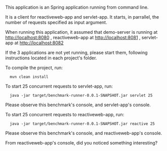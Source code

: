 This application is an Spring application running from command line.

It is a client for reactiveweb-app and servlet-app. It starts, in parrallel, the number of requests specified as input argument.


When running this application, it assumed that demo-server is running at [http://localhost:8080](http://localhost:8080) , reactiveweb-app at [http://localhost:8081](http://localhost:8081) , servlet-app at [http://localhost:8082](http://localhost:8082)

If the 3 applications are not yet running, please start them, following instructions located in each project's folder.


To compile the project, run:
```shell
  mvn clean install
```

To start 25 concurrent requests to servlet-app, run:
```shell
  java -jar target/benchmark-runner-0.0.1-SNAPSHOT.jar servlet 25
```
Please observe this benchmark's console, and servlet-app's console.


To start 25 concurrent requests to reactiveweb-app, run:
```shell
  java -jar target/benchmark-runner-0.0.1-SNAPSHOT.jar reactive 25
```
Please observe this benchmark's console, and reactiveweb-app's console.


From reactiveweb-app's console, did you noticed something interesting? 

